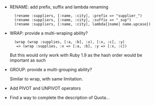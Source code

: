 * RENAME: add prefix, suffix and lambda renaming
  
        (rename :suppliers, [:name, :city], :prefix => "supplier_")
        (rename :suppliers, [:name, :city], :suffix => "_sup")
        (rename :suppliers, [:name, :city], lambda{|name| name.upcase}) 

* WRAP: provide a multi-wraping ability?

        (wrap (wrap :supplies, [:a, :b], :x), [:x, :c], :y)
         => (wrap :supplies, :x => [:a, :b], :y => [:x, :c])

    But this would only work with Ruby 1.9 as the hash order would be important
    as such

* GROUP: provide a multi-grouping ability?

    Similar to wrap, with same limitation.
  
* Add PIVOT and UNPIVOT operators

* Find a way to complete the description of Quota...  